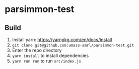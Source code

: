 # parsimmon-test

## Build
1. Install yarn: https://yarnpkg.com/en/docs/install
1. `git clone git@github.com:umass-amrl/parsimmon-test.git`
1. Enter the repo directory
1. `yarn install` to install dependencies
1. `yarn run run` to run `src/index.js`
